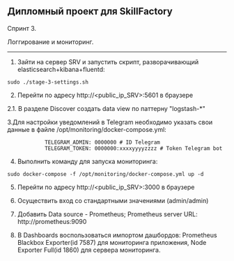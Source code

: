 Дипломный проект для SkillFactory
---

Спринт 3.

Логгирование и мониторинг.

---

  1. Зайти на сервер SRV и запустить скрипт, разворачивающий elasticsearch+kibana+fluentd:

```
sudo ./stage-3-settings.sh
```

  2. Перейти по адресу http://<public_ip_SRV>:5601 в браузере

2.1. В разделе Discover создать data view по паттерну "logstash-*"


  3.Для настройки уведомлений в Telegram необходимо указать свои данные в файле /opt/monitoring/docker-compose.yml:

```
            TELEGRAM_ADMIN: 0000000 # ID Telegram
            TELEGRAM_TOKEN: 0000000:xxxxyyyyzzzz # Token Telegram bot
```

  4. Выполнить команду для запуска мониторинга:

```
sudo docker-compose -f /opt/monitoring/docker-compose.yml up -d
```

  5. Перейти по адресу http://<public_ip_SRV>:3000 в браузере

  6. Осуществить вход со стандартными значениями (admin/admin)

  7. Добавить Data source - Prometheus; Prometheus server URL: http://prometheus:9090 

  8. В Dashboards воспользоваться импортом дашбордов: Prometheus Blackbox Exporter(id 7587) для мониторинга приложения,  Node Exporter Full(id 1860) для сервера мониторинга.


